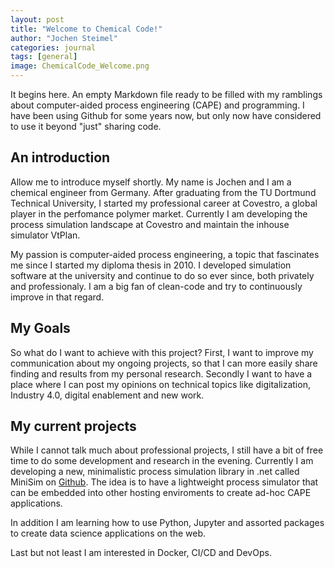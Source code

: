 ```yaml
---
layout: post
title: "Welcome to Chemical Code!"
author: "Jochen Steimel"
categories: journal
tags: [general]
image: ChemicalCode_Welcome.png
---
```



It begins here. An empty Markdown file ready to be filled with my ramblings about computer-aided process engineering (CAPE) and programming. I have been using Github for some years now, but only now have considered to use it beyond "just" sharing code.


## An introduction

Allow me to introduce myself shortly. My name is Jochen and I am a chemical engineer from Germany. After graduating from the TU Dortmund Technical University, I started my professional career at Covestro, a global player in the perfomance polymer market. Currently I am developing the process simulation landscape at Covestro and maintain the inhouse simulator VtPlan.

My passion is computer-aided process engineering, a topic that fascinates me since I started my diploma thesis in 2010. I developed simulation software at the university and continue to do so ever since, both privately and professionaly. I am a big fan of clean-code and try to continuously improve in that regard.

## My Goals

So what do I want to achieve with this project? First, I want to improve my communication about my ongoing projects, so that I can more easily share finding and results from my personal research. Secondly I want to have a place where I can post my opinions on technical topics like digitalization, Industry 4.0, digital enablement and new work.

## My current projects

While I cannot talk much about professional projects, I still have a bit of free time to do some development and research in the evening. Currently I am developing a new, minimalistic process simulation library in .net called MiniSim on [Github](https://github.com/Nukleon84/MiniSim). The idea is to have a lightweight process simulator that can be embedded into other hosting enviroments to create ad-hoc CAPE applications.

In addition I am learning how to use Python, Jupyter and assorted packages to create data science applications on the web.

Last but not least I am interested in Docker, CI/CD and DevOps.



